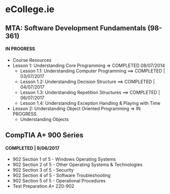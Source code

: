 # eCollege.ie

## MTA: Software Development Fundamentals (98-361)
#### IN PROGRESS
* Course Resources
* Lesson 1: Understanding Core Programming => COMPLETED 08/07/2014
  * Lesson 1.1: Understanding Computer Programming ==> COMPLETED | 03/07/2017
  * Lesson 1.2: Understanding Decision Structure ==> COMPLETED | 04/07/2017
  * Lesson 1.3: Understanding Repetition Structures ==> COMPLETED | 06/07/2017
  * Lesson 1.4: Understanding Exception Handling & Playing with Time
* Lesson 2: Understanding Object Oriented Programming => IN PROGRESS
  * Understanding Objects
  

## CompTIA A+ 900 Series
#### COMPLETED | 9/06/2017
* 902 Section 1 of 5 - Windows Operating Systems
* 902 Section 2 of 5 - Other Operating Systems & Technologies
* 902 Section 3 of 5 - Security
* 902 Section 4 of 5 - Software Troubleshooting
* 902 Section 5 of 5 - Operational Procedures
* Test Preparation A+ 220-902
